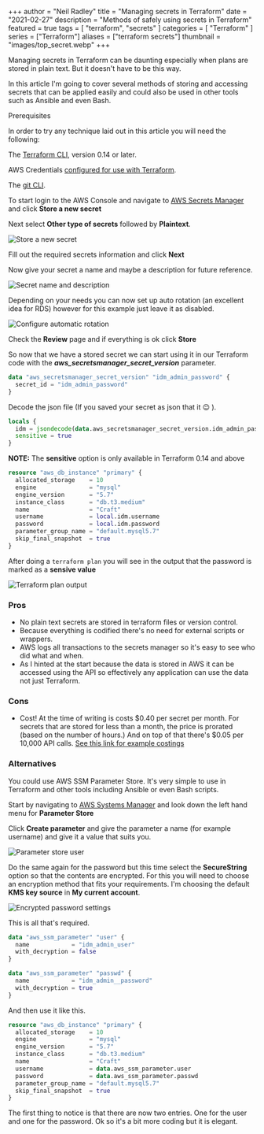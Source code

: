 +++
author = "Neil Radley"
title = "Managing secrets in Terraform"
date = "2021-02-27"
description = "Methods of safely using secrets in Terraform"
featured = true
tags = [
    "terraform",
    "secrets"
]
categories = [
    "Terraform"
]
series = ["Terraform"]
aliases = ["terraform secrets"]
thumbnail = "images/top_secret.webp"
+++

Managing secrets in Terraform can be daunting especially when plans are stored in plain text. But it doesn't have to be this way.
<!--more-->

In this article I'm going to cover several methods of storing and accessing secrets that can be applied easily and could also be used in other tools such as Ansible and even Bash.

Prerequisites

In order to try any technique laid out in this article you will need the following:

The [Terraform CLI](https://learn.hashicorp.com/tutorials/terraform/install-cli), version 0.14 or later.

AWS Credentials [configured for use with Terraform](https://registry.terraform.io/providers/hashicorp/aws/latest/docs#authentication).

The [git CLI](https://git-scm.com/downloads).

To start login to the AWS Console and navigate to [AWS Secrets Manager](https://eu-west-1.console.aws.amazon.com/secretsmanager/home?region=eu-west-1#!/home) and click **Store a new secret**

Next select **Other type of secrets** followed by **Plaintext**.

![Store a new secret](images/New_Secret.png)

Fill out the required secrets information and click **Next**

Now give your secret a name and maybe a description for future reference.

![Secret name and description](images/secret_name_and_description.png)

Depending on your needs you can now set up auto rotation (an excellent idea for RDS) however for this example just leave it as disabled.

![Configure automatic rotation](images/secret_rotation.png)

Check the **Review** page and if everything is ok click **Store**

So now that we have a stored secret we can start using it in our Terraform code with the ***aws_secretsmanager_secret_version*** parameter.


```terraform
data "aws_secretsmanager_secret_version" "idm_admin_password" {
  secret_id = "idm_admin_password"
}
```

Decode the json file (If you saved your secret as json that it :wink: ).

```terraform
locals {
  idm = jsondecode(data.aws_secretsmanager_secret_version.idm_admin_password.secret_string)
  sensitive = true
}
```

**NOTE:** The **sensitive** option is only available in Terraform 0.14 and above

```terraform
resource "aws_db_instance" "primary" {
  allocated_storage    = 10
  engine               = "mysql"
  engine_version       = "5.7"
  instance_class       = "db.t3.medium"
  name                 = "Craft"
  username             = local.idm.username
  password             = local.idm.password
  parameter_group_name = "default.mysql5.7"
  skip_final_snapshot  = true
}
```

After doing a `terraform plan` you will see in the output that the password is marked as a **sensive value**

![Terraform plan output](images/sensitive.png)

### Pros

* No plain text secrets are stored in terraform files or version control.
* Because everything is codified there's no need for external scripts or wrappers.
* AWS logs all transactions to the secrets manager so it's easy to see who did what and when.
* As I hinted at the start because the data is stored in AWS it can be accessed using the API so effectively any application can use the data not just Terraform.

### Cons
* Cost! At the time of writing is costs $0.40 per secret per month. For secrets that are stored for less than a month, the price is prorated (based on the number of hours.) And on top of that there's $0.05 per 10,000 API calls. [See this link for example costings](https://aws.amazon.com/secrets-manager/pricing/)


### Alternatives

You could use AWS SSM Parameter Store. It's very simple to use in Terraform and other tools including Ansible or even Bash scripts.

Start by navigating to [AWS Systems Manager](https://eu-west-1.console.aws.amazon.com/systems-manager/home?region=eu-west-1#) and look down the left hand menu for **Parameter Store**

Click **Create parameter** and give the parameter a name (for example username) and give it a value that suits you.

![Parameter store user](./images/parameter_store_username.png)

Do the same again for the password but this time select the **SecureString** option so that the contents are encrypted. For this you will need to choose an encryption method that fits your requirements. I'm choosing the default **KMS key source** in **My current account**.

![Encrypted password settings](./images/encrypted_ssm_password.png)


This is all that's required.

```terraform
data "aws_ssm_parameter" "user" {
  name            = "idm_admin_user"
  with_decryption = false
}

data "aws_ssm_parameter" "passwd" {
  name            = "idm_admin__password"
  with_decryption = true
}
```

And then use it like this.

```terraform
resource "aws_db_instance" "primary" {
  allocated_storage    = 10
  engine               = "mysql"
  engine_version       = "5.7"
  instance_class       = "db.t3.medium"
  name                 = "Craft"
  username             = data.aws_ssm_parameter.user
  password             = data.aws_ssm_parameter.passwd
  parameter_group_name = "default.mysql5.7"
  skip_final_snapshot  = true
}
```

The first thing to notice is that there are now two entries. One for the user and one for the password. Ok so it's a bit more coding but it is elegant.

